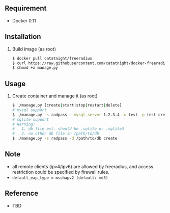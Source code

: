 ## Requirement
+ Docker 0.11

## Installation
1. Build image (as root)

	```bash
	$ docker pull catatnight/freeradius
	$ curl https://raw.githubusercontent.com/catatnight/docker-freeradius/master/manage.py -o manage.py
	$ chmod +x manage.py
	```

## Usage
1. Create container and manage it (as root)

	```bash
	$ ./manage.py [create|start|stop|restart|delete]
	# mysql support
	$ ./manage.py -s radpass --mysql_server 1.2.3.4 -u test -p test create
	# sqlite support
	# Warning:
	#   1. db file ext. should be .sqlite or .sqlite3
	#   2. no other db file in /path/to/db
	$ ./manage.py -s radpass -d /path/to/db create
	```

## Note
+ all remote clients (ipv4/ipv6) are allowed by freeradius, and access restriction could be specified by firewall rules.
+ ```default_eap_type = mschapv2 (default: md5)```

## Reference
+ TBD


